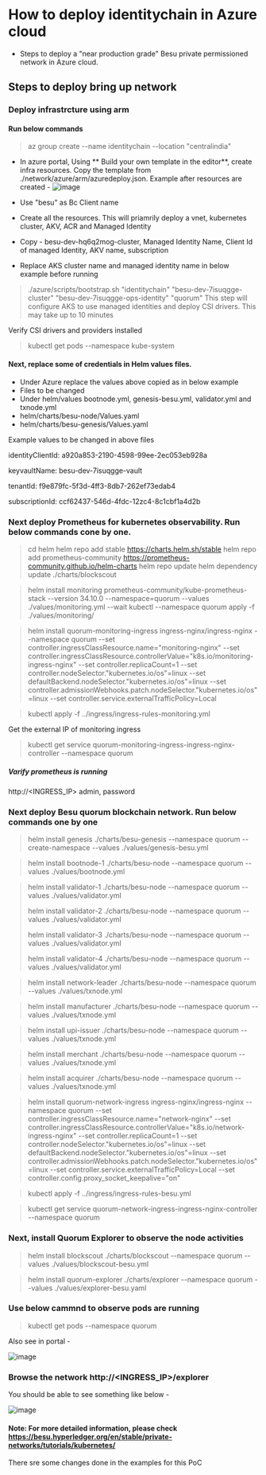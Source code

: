 
# How to deploy identitychain in Azure cloud
- Steps to deploy a "near production grade" Besu private permissioned network in Azure cloud.

## Steps to deploy bring up network
### Deploy infrastrcture using arm
#### Run below commands
> az group create --name identitychain --location "centralindia"
- In azure portal, Using ** Build your own template in the editor**, create infra resources. Copy the template from ./network/azure/arm/azuredeploy.json.
Example after resources are created - 
![image](https://user-images.githubusercontent.com/26347728/210839043-dfd2f2f3-b291-46ec-b248-f065a45b73b3.png)

- Use "besu" as Bc Client name
- Create all the resources. This will priamrily deploy a vnet, kubernetes cluster, AKV, ACR and Managed Identity
- Copy - besu-dev-hq6q2mog-cluster, Managed Identity Name, Client Id of managed Identity, AKV name, subscription

- Replace AKS cluster name and managed identity name in below example before running
> ./azure/scripts/bootstrap.sh "identitychain" "besu-dev-7isuqgge-cluster" "besu-dev-7isuqgge-ops-identity" "quorum"
This step will configure AKS to use managed identities and deploy CSI drivers. This may take up to 10 minutes

Verify CSI drivers and providers installed
> kubectl get pods --namespace kube-system

#### Next, replace some of credentials in Helm values files.
- Under Azure replace the values above copied as in below example
- Files to be changed 
- Under helm/values bootnode.yml, genesis-besu.yml, validator.yml and txnode.yml
- helm/charts/besu-node/Values.yaml
- helm/charts/besu-genesis/Values.yaml

Example values to be changed in above files

  identityClientId: a920a853-2190-4598-99ee-2ec053eb928a
  
  keyvaultName: besu-dev-7isuqgge-vault
  
  tenantId: f9e879fc-5f3d-4ff3-8db7-262ef73edab4
  
  subscriptionId: ccf62437-546d-4fdc-12zc4-8c1cbf1a4d2b
  
### Next deploy Prometheus for kubernetes observability. Run below commands cone by one.
> cd helm
> helm repo add stable https://charts.helm.sh/stable
> helm repo add prometheus-community https://prometheus-community.github.io/helm-charts
> helm repo update
> helm dependency update ./charts/blockscout

> helm install monitoring prometheus-community/kube-prometheus-stack --version 34.10.0 --namespace=quorum --values ./values/monitoring.yml --wait
> kubectl --namespace quorum apply -f  ./values/monitoring/

> helm install quorum-monitoring-ingress ingress-nginx/ingress-nginx --namespace quorum --set controller.ingressClassResource.name="monitoring-nginx" --set controller.ingressClassResource.controllerValue="k8s.io/monitoring-ingress-nginx" --set controller.replicaCount=1 --set controller.nodeSelector."kubernetes\.io/os"=linux --set defaultBackend.nodeSelector."kubernetes\.io/os"=linux --set controller.admissionWebhooks.patch.nodeSelector."kubernetes\.io/os"=linux --set controller.service.externalTrafficPolicy=Local 

>kubectl apply -f ../ingress/ingress-rules-monitoring.yml

Get the external IP of monitoring ingress
>kubectl get service quorum-monitoring-ingress-ingress-nginx-controller --namespace quorum

##### Varify prometheus is running 
http://<INGRESS_IP>
admin, password

### Next deploy Besu quorum blockchain network. Run below commands one by one 
> helm install genesis ./charts/besu-genesis --namespace quorum --create-namespace --values ./values/genesis-besu.yml

> helm install bootnode-1 ./charts/besu-node --namespace quorum --values ./values/bootnode.yml

> helm install validator-1 ./charts/besu-node --namespace quorum --values ./values/validator.yml
> 
> helm install validator-2 ./charts/besu-node --namespace quorum --values ./values/validator.yml
> 
> helm install validator-3 ./charts/besu-node --namespace quorum --values ./values/validator.yml
> 
> helm install validator-4 ./charts/besu-node --namespace quorum --values ./values/validator.yml


> helm install network-leader ./charts/besu-node --namespace quorum --values ./values/txnode.yml
 
> helm install manufacturer ./charts/besu-node --namespace quorum --values ./values/txnode.yml
 
> helm install upi-issuer ./charts/besu-node --namespace quorum --values ./values/txnode.yml
 
> helm install merchant ./charts/besu-node --namespace quorum --values ./values/txnode.yml
 
> helm install acquirer ./charts/besu-node --namespace quorum --values ./values/txnode.yml


> helm install quorum-network-ingress ingress-nginx/ingress-nginx --namespace quorum --set controller.ingressClassResource.name="network-nginx" --set controller.ingressClassResource.controllerValue="k8s.io/network-ingress-nginx" --set controller.replicaCount=1 --set controller.nodeSelector."kubernetes\.io/os"=linux --set defaultBackend.nodeSelector."kubernetes\.io/os"=linux --set controller.admissionWebhooks.patch.nodeSelector."kubernetes\.io/os"=linux --set controller.service.externalTrafficPolicy=Local --set controller.config.proxy_socket_keepalive="on"

> kubectl apply -f ../ingress/ingress-rules-besu.yml

> kubectl get service quorum-network-ingress-ingress-nginx-controller --namespace quorum

### Next, install Quorum Explorer to observe the node activities
> helm install blockscout ./charts/blockscout --namespace quorum --values ./values/blockscout-besu.yml

> helm install quorum-explorer ./charts/explorer --namespace quorum --values ./values/explorer-besu.yaml



### Use below cammnd to observe pods are running
> kubectl get pods --namespace quorum

Also see in portal -

![image](https://user-images.githubusercontent.com/26347728/210839417-2431cb64-a0c7-4c96-863a-84a937ba82e0.png)



### Browse the network http://<INGRESS_IP>/explorer
You should be able to see something like below - 


![image](https://user-images.githubusercontent.com/26347728/210840155-34fd948a-4bd2-4111-a14d-a6db0e9419bc.png)



#### Note: For more detailed information, please check https://besu.hyperledger.org/en/stable/private-networks/tutorials/kubernetes/

There sre some changes done in the examples for this PoC
